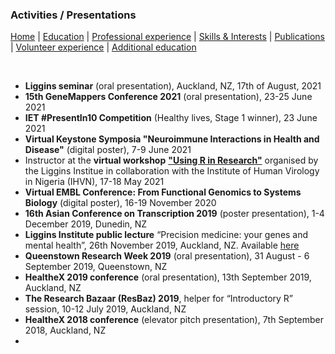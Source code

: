 ### **Activities / Presentations**

[Home](index.md) | [Education](Education.md) | [Professional experience](PR_experience.md) | [Skills & Interests](SI.md) | [Publications](Publications.md) | [Volunteer experience](Volunteer_experience.md) | [Additional education](Additional_education.md)

&nbsp;

- **Liggins seminar** (oral presentation), Auckland, NZ, 17th of August, 2021<br/>
- **15th GeneMappers Conference 2021** (oral presentation), 23-25 June 2021<br/>
- **IET #PresentIn10 Competition** (Healthy lives, Stage 1 winner), 23 June 2021<br/>
- **Virtual Keystone Symposia "Neuroimmune Interactions in Health and Disease"** (digital poster), 7-9 June 2021<br/>
- Instructor at the **virtual workshop** [**"Using R in Research"**](https://tayaza.github.io/2021-05-18-ihvn-online/) organised by the Liggins Institue in collaboration with the Institute of Human Virology in Nigeria (IHVN), 17-18 May 2021<br/>
- **Virtual EMBL Conference: From Functional Genomics to Systems Biology** (digital poster), 16-19
November 2020<br/>
- **16th Asian Conference on Transcription 2019** (poster presentation), 1-4 December 2019, Dunedin, NZ<br/>
- **Liggins Institute public lecture** “Precision medicine: your genes and mental health”, 26th November 2019, Auckland, NZ. Available [here](https://www.youtube.com/watch?v=ZdHQQR4Y_vU&feature=emb_logo%2F)<br/>
- **Queenstown Research Week 2019** (oral presentation), 31 August - 6 September 2019, Queenstown, NZ<br/>
- **HealtheX 2019 conference** (oral presentation), 13th September 2019, Auckland, NZ<br/>
- **The Research Bazaar (ResBaz) 2019**, helper for “Introductory R” session, 10-12 July 2019, Auckland, NZ<br/>
- **HealtheX 2018 conference** (elevator pitch presentation), 7th September 2018, Auckland, NZ<br/>
- 
